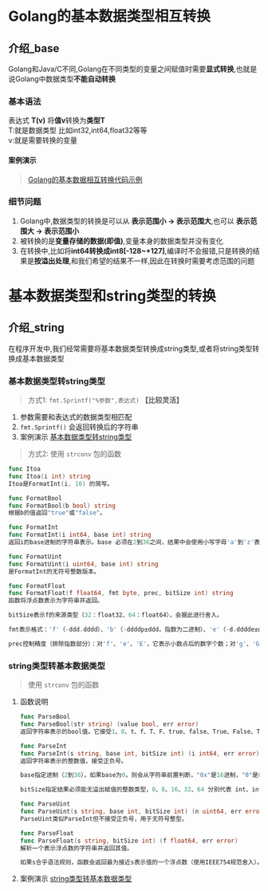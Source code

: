 # Golang的基本数据类型相互转换

## 介绍_base

Golang和Java/C不同,Golang在不同类型的变量之间赋值时需要**显式转换**,也就是说Golang中数据类型**不能自动转换**

### 基本语法

表达式 **T(v)** 将**值v**转换为**类型T**  
T:就是数据类型 比如int32,int64,float32等等  
v:就是需要转换的变量  

#### 案例演示

> [Golang的基本数据相互转换代码示例](./src/transBaseType/main/TransType.go)  

### 细节问题

1. Golang中,数据类型的转换是可以从 **表示范围小 -> 表示范围大**,也可以 **表示范围大 -> 表示范围小**  
2. 被转换的是**变量存储的数据(即值)**,变量本身的数据类型并没有变化  
3. 在转换中,比如将**int64转换成int8[-128~+127]**,编译时不会报错,只是转换的结果是**按溢出处理**,和我们希望的结果不一样,因此在转换时需要考虑范围的问题  

# 基本数据类型和string类型的转换

## 介绍_string

在程序开发中,我们经常需要将基本数据类型转换成string类型,或者将string类型转换成基本数据类型

### 基本数据类型转string类型

> 方式1: `fmt.Sprintf("%参数",表达式)` **【比较灵活】**  

1. 参数需要和表达式的数据类型相匹配  
2. `fmt.Sprintf()` 会返回转换后的字符串
3. 案例演示 [基本数据类型转string类型](./src/baseToString/main/baseTransTypeString.go)  

> 方式2: 使用 `strconv` 包的函数  

```Go
func Itoa
func Itoa(i int) string
Itoa是FormatInt(i, 10) 的简写。

func FormatBool
func FormatBool(b bool) string
根据b的值返回"true"或"false"。

func FormatInt
func FormatInt(i int64, base int) string
返回i的base进制的字符串表示。base 必须在2到36之间，结果中会使用小写字母'a'到'z'表示大于10的数字。

func FormatUint
func FormatUint(i uint64, base int) string
是FormatInt的无符号整数版本。

func FormatFloat
func FormatFloat(f float64, fmt byte, prec, bitSize int) string
函数将浮点数表示为字符串并返回。

bitSize表示f的来源类型（32：float32、64：float64），会据此进行舍入。

fmt表示格式：'f'（-ddd.dddd）、'b'（-ddddp±ddd，指数为二进制）、'e'（-d.dddde±dd，十进制指数）、'E'（-d.ddddE±dd，十进制指数）、'g'（指数很大时用'e'格式，否则'f'格式）、'G'（指数很大时用'E'格式，否则'f'格式）。

prec控制精度（排除指数部分）：对'f'、'e'、'E'，它表示小数点后的数字个数；对'g'、'G'，它控制总的数字个数。如果prec 为-1，则代表使用最少数量的、但又必需的数字来表示f。
```

### string类型转基本数据类型

> 使用 `strconv` 包的函数

1. 函数说明  

    ```Go
    func ParseBool
    func ParseBool(str string) (value bool, err error)
    返回字符串表示的bool值。它接受1、0、t、f、T、F、true、false、True、False、TRUE、FALSE；否则返回错误。

    func ParseInt
    func ParseInt(s string, base int, bitSize int) (i int64, err error)
    返回字符串表示的整数值，接受正负号。

    base指定进制（2到36），如果base为0，则会从字符串前置判断，"0x"是16进制，"0"是8进制，否则是10进制；

    bitSize指定结果必须能无溢出赋值的整数类型，0、8、16、32、64 分别代表 int、int8、int16、int32、int64；返回的err是*NumErr类型的，如果语法有误，err.Error = ErrSyntax；如果结果超出类型范围err.Error = ErrRange。

    func ParseUint
    func ParseUint(s string, base int, bitSize int) (n uint64, err error)
    ParseUint类似ParseInt但不接受正负号，用于无符号整型。

    func ParseFloat
    func ParseFloat(s string, bitSize int) (f float64, err error)
    解析一个表示浮点数的字符串并返回其值。

    如果s合乎语法规则，函数会返回最为接近s表示值的一个浮点数（使用IEEE754规范舍入）。bitSize指定了期望的接收类型，32是float32（返回值可以不改变精确值的赋值给float32），64是float64；返回值err是*NumErr类型的，语法有误的，err.Error=ErrSyntax；结果超出表示范围的，返回值f为±Inf，err.Error= ErrRange。
    ```

2. 案例演示  [string类型转基本数据类型](./src/stringToBase/main/stringTransTypeBase.go)
